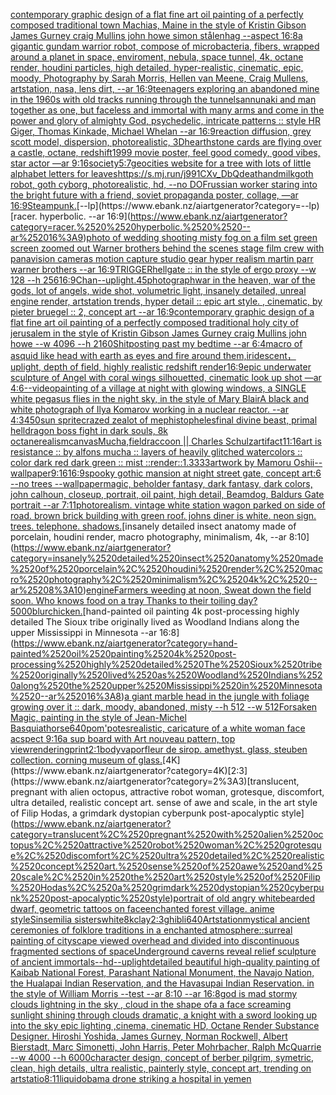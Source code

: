 [contemporary graphic design of a flat fine art oil painting of a perfectly composed traditional town Machias, Maine in the style of Kristin Gibson James Gurney craig Mullins john howe simon stålenhag --aspect 16:8](https://www.ebank.nz/aiartgenerator?category=contemporary%2520graphic%2520design%2520of%2520a%2520flat%2520fine%2520art%2520oil%2520painting%2520of%2520a%2520perfectly%2520composed%2520traditional%2520town%2520Machias%2C%2520Maine%2520in%2520the%2520style%2520of%2520Kristin%2520Gibson%2520James%2520Gurney%2520craig%2520Mullins%2520john%2520howe%2520simon%2520st%C3%A5lenhag%2520--aspect%252016%3A8)[a gigantic gundam warrior robot, compose of microbacteria, fibers, wrapped around a planet in space, enviroment, nebula, space tunnel, 4k, octane render, houdini particles, high detailed, hyper-realistic, cinematic, epic, moody, Photography by Sarah Morris, Hellen van Meene, Craig Mullens, artstation, nasa, lens dirt, --ar 16:9](https://www.ebank.nz/aiartgenerator?category=a%2520gigantic%2520gundam%2520warrior%2520robot%2C%2520compose%2520of%2520microbacteria%2C%2520fibers%2C%2520wrapped%2520around%2520a%2520planet%2520in%2520space%2C%2520enviroment%2C%2520nebula%2C%2520space%2520tunnel%2C%25204k%2C%2520octane%2520render%2C%2520houdini%2520particles%2C%2520high%2520detailed%2C%2520hyper-realistic%2C%2520cinematic%2C%2520epic%2C%2520moody%2C%2520Photography%2520by%2520Sarah%2520Morris%2C%2520Hellen%2520van%2520Meene%2C%2520Craig%2520Mullens%2C%2520artstation%2C%2520nasa%2C%2520lens%2520dirt%2C%2520--ar%252016%3A9)[teenagers exploring an abandoned mine  in the 1960s  with old tracks running through the tunnels](https://www.ebank.nz/aiartgenerator?category=teenagers%2520exploring%2520an%2520abandoned%2520mine%2520%2520in%2520the%25201960s%2520%2520with%2520old%2520tracks%2520running%2520through%2520the%2520tunnels)[annunaki and man together as one, but faceless and immortal with many arms and come in the power and glory of almighty God, psychedelic, intricate patterns :: style HR Giger, Thomas Kinkade, Michael Whelan --ar 16:9](https://www.ebank.nz/aiartgenerator?category=annunaki%2520and%2520man%2520together%2520as%2520one%2C%2520but%2520faceless%2520and%2520immortal%2520with%2520many%2520arms%2520and%2520come%2520in%2520the%2520power%2520and%2520glory%2520of%2520almighty%2520God%2C%2520psychedelic%2C%2520intricate%2520patterns%2520%3A%3A%2520style%2520HR%2520Giger%2C%2520Thomas%2520Kinkade%2C%2520Michael%2520Whelan%2520--ar%252016%3A9)[reaction diffusion, grey scott model, dispersion, photorealistic, 3D](https://www.ebank.nz/aiartgenerator?category=reaction%2520diffusion%2C%2520grey%2520scott%2520model%2C%2520dispersion%2C%2520photorealistic%2C%25203D)[hearthstone cards are flying over a castle, octane, redshift](https://www.ebank.nz/aiartgenerator?category=hearthstone%2520cards%2520are%2520flying%2520over%2520a%2520castle%2C%2520octane%2C%2520redshift)[1999 movie poster, feel good comedy, good vibes, star actor —ar 9:16](https://www.ebank.nz/aiartgenerator?category=1999%2520movie%2520poster%2C%2520feel%2520good%2520comedy%2C%2520good%2520vibes%2C%2520star%2520actor%2520%E2%80%94ar%25209%3A16)[society](https://www.ebank.nz/aiartgenerator?category=society)[5:7](https://www.ebank.nz/aiartgenerator?category=5%3A7)[geocities website for a tree with lots of little alphabet letters for leaves](https://www.ebank.nz/aiartgenerator?category=geocities%2520website%2520for%2520a%2520tree%2520with%2520lots%2520of%2520little%2520alphabet%2520letters%2520for%2520leaves)[<https://s.mj.run/j991CXv_DbQ>](https://www.ebank.nz/aiartgenerator?category=%3Chttps%3A//s.mj.run/j991CXv_DbQ%3E)[deathandmilk](https://www.ebank.nz/aiartgenerator?category=deathandmilk)[goth robot, goth cyborg,  photorealistic, hd, --no DOF](https://www.ebank.nz/aiartgenerator?category=goth%2520robot%2C%2520goth%2520cyborg%2C%2520%2520photorealistic%2C%2520hd%2C%2520--no%2520DOF)[russian worker staring into the bright future with a friend, soviet propaganda poster, collage, —ar 16:9](https://www.ebank.nz/aiartgenerator?category=russian%2520worker%2520staring%2520into%2520the%2520bright%2520future%2520with%2520a%2520friend%2C%2520soviet%2520propaganda%2520poster%2C%2520collage%2C%2520%E2%80%94ar%252016%3A9)[Steampunk.](https://www.ebank.nz/aiartgenerator?category=Steampunk.)[--lp](https://www.ebank.nz/aiartgenerator?category=--lp)[racer.  hyperbolic.  --ar 16:9](https://www.ebank.nz/aiartgenerator?category=racer.%2520%2520hyperbolic.%2520%2520--ar%252016%3A9)[photo of wedding shooting misty fog on a film set green screen zoomed out Warner brothers behind the scenes stage film crew with panavision cameras motion capture studio gear hyper realism martin parr  warner brothers --ar 16:9](https://www.ebank.nz/aiartgenerator?category=photo%2520of%2520wedding%2520shooting%2520misty%2520fog%2520on%2520a%2520film%2520set%2520green%2520screen%2520zoomed%2520out%2520Warner%2520brothers%2520behind%2520the%2520scenes%2520stage%2520film%2520crew%2520with%2520panavision%2520cameras%2520motion%2520capture%2520studio%2520gear%2520hyper%2520realism%2520martin%2520parr%2520%2520warner%2520brothers%2520--ar%252016%3A9)[TRIGGER](https://www.ebank.nz/aiartgenerator?category=TRIGGER)[hellgate :: in the style of ergo proxy --w 128 --h 256](https://www.ebank.nz/aiartgenerator?category=hellgate%2520%3A%3A%2520in%2520the%2520style%2520of%2520ergo%2520proxy%2520--w%2520128%2520--h%2520256)[16:9](https://www.ebank.nz/aiartgenerator?category=16%3A9)[Chan](https://www.ebank.nz/aiartgenerator?category=Chan)[--uplight](https://www.ebank.nz/aiartgenerator?category=--uplight)[.45](https://www.ebank.nz/aiartgenerator?category=.45)[photograph](https://www.ebank.nz/aiartgenerator?category=photograph)[war in the heaven, war of the gods, lot of angels, wide shot, volumetric light, insanely detailed, unreal engine render, artstation trends, hyper detail :: epic art style. , cinematic, by pieter bruegel :: 2, concept art --ar 16:9](https://www.ebank.nz/aiartgenerator?category=war%2520in%2520the%2520heaven%2C%2520war%2520of%2520the%2520gods%2C%2520lot%2520of%2520angels%2C%2520wide%2520shot%2C%2520volumetric%2520light%2C%2520insanely%2520detailed%2C%2520unreal%2520engine%2520render%2C%2520artstation%2520trends%2C%2520hyper%2520detail%2520%3A%3A%2520epic%2520art%2520style.%2520%2C%2520cinematic%2C%2520by%2520pieter%2520bruegel%2520%3A%3A%25202%2C%2520concept%2520art%2520--ar%252016%3A9)[contemporary graphic design of a flat fine art oil painting of a perfectly composed traditional holy city of jerusalem in the style of Kristin Gibson James Gurney craig Mullins john howe --w 4096 --h 2160](https://www.ebank.nz/aiartgenerator?category=contemporary%2520graphic%2520design%2520of%2520a%2520flat%2520fine%2520art%2520oil%2520painting%2520of%2520a%2520perfectly%2520composed%2520traditional%2520holy%2520city%2520of%2520jerusalem%2520in%2520the%2520style%2520of%2520Kristin%2520Gibson%2520James%2520Gurney%2520craig%2520Mullins%2520john%2520howe%2520--w%25204096%2520--h%25202160)[Shitposting past my bedtime --ar 6:4](https://www.ebank.nz/aiartgenerator?category=Shitposting%2520past%2520my%2520bedtime%2520--ar%25206%3A4)[macro of asquid like head with earth as eyes and fire around them,iridescent，uplight, depth of field, highly realistic redshift render](https://www.ebank.nz/aiartgenerator?category=macro%2520of%2520asquid%2520like%2520head%2520with%2520earth%2520as%2520eyes%2520and%2520fire%2520around%2520them%2Ciridescent%EF%BC%8Cuplight%2C%2520depth%2520of%2520field%2C%2520highly%2520realistic%2520redshift%2520render)[16:9](https://www.ebank.nz/aiartgenerator?category=16%3A9)[epic underwater sculpture of Angel with coral wings silhouetted, cinematic look up shot —ar 4:6](https://www.ebank.nz/aiartgenerator?category=epic%2520underwater%2520sculpture%2520of%2520Angel%2520with%2520coral%2520wings%2520silhouetted%2C%2520cinematic%2520look%2520up%2520shot%2520%E2%80%94ar%25204%3A6)[--video](https://www.ebank.nz/aiartgenerator?category=--video)[painting of a village at night with glowing windows, a SINGLE white pegasus flies in the night sky, in the style of Mary Blair](https://www.ebank.nz/aiartgenerator?category=painting%2520of%2520a%2520village%2520at%2520night%2520with%2520glowing%2520windows%2C%2520a%2520SINGLE%2520white%2520pegasus%2520flies%2520in%2520the%2520night%2520sky%2C%2520in%2520the%2520style%2520of%2520Mary%2520Blair)[A black and white photograph of Ilya Komarov working in a nuclear reactor. --ar 4:3](https://www.ebank.nz/aiartgenerator?category=A%2520black%2520and%2520white%2520photograph%2520of%2520Ilya%2520Komarov%2520working%2520in%2520a%2520nuclear%2520reactor.%2520--ar%25204%3A3)[450](https://www.ebank.nz/aiartgenerator?category=450)[sun sprite](https://www.ebank.nz/aiartgenerator?category=sun%2520sprite)[crazed zealot of mephistopheles](https://www.ebank.nz/aiartgenerator?category=crazed%2520zealot%2520of%2520mephistopheles)[](https://www.ebank.nz/aiartgenerator?category=)[final divine beast, primal helldragon boss fight in dark souls, 8k octane](https://www.ebank.nz/aiartgenerator?category=final%2520divine%2520beast%2C%2520primal%2520helldragon%2520boss%2520fight%2520in%2520dark%2520souls%2C%25208k%2520octane)[realism](https://www.ebank.nz/aiartgenerator?category=realism)[canvas](https://www.ebank.nz/aiartgenerator?category=canvas)[Mucha,](https://www.ebank.nz/aiartgenerator?category=Mucha%2C)[field](https://www.ebank.nz/aiartgenerator?category=field)[raccoon || Charles Schulz](https://www.ebank.nz/aiartgenerator?category=raccoon%2520%7C%7C%2520Charles%2520Schulz)[artifact](https://www.ebank.nz/aiartgenerator?category=artifact)[11:16](https://www.ebank.nz/aiartgenerator?category=11%3A16)[art is resistance :: by alfons mucha :: layers of heavily glitched watercolors :: color dark red dark green :: mist ::](https://www.ebank.nz/aiartgenerator?category=art%2520is%2520resistance%2520%3A%3A%2520by%2520alfons%2520mucha%2520%3A%3A%2520layers%2520of%2520heavily%2520glitched%2520watercolors%2520%3A%3A%2520color%2520dark%2520red%2520dark%2520green%2520%3A%3A%2520mist%2520%3A%3A)[render::1.3333](https://www.ebank.nz/aiartgenerator?category=render%3A%3A1.3333)[artwork by Mamoru Oshii](https://www.ebank.nz/aiartgenerator?category=artwork%2520by%2520Mamoru%2520Oshii)[--wallpaper](https://www.ebank.nz/aiartgenerator?category=--wallpaper)[9:16](https://www.ebank.nz/aiartgenerator?category=9%3A16)[16:9](https://www.ebank.nz/aiartgenerator?category=16%3A9)[spooky gothic mansion at night street gate, concept art:6 --no trees --wallpaper](https://www.ebank.nz/aiartgenerator?category=spooky%2520gothic%2520mansion%2520at%2520night%2520street%2520gate%2C%2520concept%2520art%3A6%2520--no%2520trees%2520--wallpaper)[magic, beholder fantasy, dark fantasy, dark colors, john calhoun,  closeup, portrait, oil paint, high detail, Beamdog, Baldurs Gate portrait --ar 7:11](https://www.ebank.nz/aiartgenerator?category=magic%2C%2520beholder%2520fantasy%2C%2520dark%2520fantasy%2C%2520dark%2520colors%2C%2520john%2520calhoun%2C%2520%2520closeup%2C%2520portrait%2C%2520oil%2520paint%2C%2520high%2520detail%2C%2520Beamdog%2C%2520Baldurs%2520Gate%2520portrait%2520--ar%25207%3A11)[photorealism. vintage white station wagon parked on side of road. brown brick building with green roof. johns diner is white. neon sign. trees. telephone. shadows.](https://www.ebank.nz/aiartgenerator?category=photorealism.%2520vintage%2520white%2520station%2520wagon%2520parked%2520on%2520side%2520of%2520road.%2520brown%2520brick%2520building%2520with%2520green%2520roof.%2520johns%2520diner%2520is%2520white.%2520neon%2520sign.%2520trees.%2520telephone.%2520shadows.)[insanely detailed insect anatomy made of porcelain, houdini render, macro photography, minimalism, 4k, --ar 8:10](https://www.ebank.nz/aiartgenerator?category=insanely%2520detailed%2520insect%2520anatomy%2520made%2520of%2520porcelain%2C%2520houdini%2520render%2C%2520macro%2520photography%2C%2520minimalism%2C%25204k%2C%2520--ar%25208%3A10)[engine](https://www.ebank.nz/aiartgenerator?category=engine)[Farmers weeding at noon,  Sweat down the field soon.  Who knows food on a tray  Thanks to their toiling day?](https://www.ebank.nz/aiartgenerator?category=Farmers%2520weeding%2520at%2520noon%2C%2520%2520Sweat%2520down%2520the%2520field%2520soon.%2520%2520Who%2520knows%2520food%2520on%2520a%2520tray%2520%2520Thanks%2520to%2520their%2520toiling%2520day%3F)[5000](https://www.ebank.nz/aiartgenerator?category=5000)[blur](https://www.ebank.nz/aiartgenerator?category=blur)[chicken.](https://www.ebank.nz/aiartgenerator?category=chicken.)[hand-painted oil painting 4k post-processing highly detailed The Sioux tribe originally lived as Woodland Indians along the upper Mississippi in Minnesota --ar 16:8](https://www.ebank.nz/aiartgenerator?category=hand-painted%2520oil%2520painting%25204k%2520post-processing%2520highly%2520detailed%2520The%2520Sioux%2520tribe%2520originally%2520lived%2520as%2520Woodland%2520Indians%2520along%2520the%2520upper%2520Mississippi%2520in%2520Minnesota%2520--ar%252016%3A8)[a giant marble head in the jungle with foliage growing over it :: dark, moody, abandoned, misty --h 512 --w 512](https://www.ebank.nz/aiartgenerator?category=a%2520giant%2520marble%2520head%2520in%2520the%2520jungle%2520with%2520foliage%2520growing%2520over%2520it%2520%3A%3A%2520dark%2C%2520moody%2C%2520abandoned%2C%2520misty%2520--h%2520512%2520--w%2520512)[Forsaken Magic, painting in the style of Jean-Michel Basquiat](https://www.ebank.nz/aiartgenerator?category=Forsaken%2520Magic%2C%2520painting%2520in%2520the%2520style%2520of%2520Jean-Michel%2520Basquiat)[horse](https://www.ebank.nz/aiartgenerator?category=horse)[640](https://www.ebank.nz/aiartgenerator?category=640)[pom'potes](https://www.ebank.nz/aiartgenerator?category=pom%27potes)[realistic, caricature of a white woman face acspect 9:16](https://www.ebank.nz/aiartgenerator?category=realistic%2C%2520caricature%2520of%2520a%2520white%2520woman%2520face%2520acspect%25209%3A16)[a sup board with Art nouveau pattern, top view](https://www.ebank.nz/aiartgenerator?category=a%2520sup%2520board%2520with%2520Art%2520nouveau%2520pattern%2C%2520top%2520view)[rendering](https://www.ebank.nz/aiartgenerator?category=rendering)[print](https://www.ebank.nz/aiartgenerator?category=print)[2:1](https://www.ebank.nz/aiartgenerator?category=2%3A1)[body](https://www.ebank.nz/aiartgenerator?category=body)[vapor](https://www.ebank.nz/aiartgenerator?category=vapor)[fleur de sirop. amethyst. glass, steuben collection. corning museum of glass.](https://www.ebank.nz/aiartgenerator?category=fleur%2520de%2520sirop.%2520amethyst.%2520glass%2C%2520steuben%2520collection.%2520corning%2520museum%2520of%2520glass.)[4K](https://www.ebank.nz/aiartgenerator?category=4K)[2:3](https://www.ebank.nz/aiartgenerator?category=2%3A3)[translucent, pregnant with alien octopus, attractive robot woman, grotesque, discomfort, ultra detailed, realistic concept art. sense of awe and scale, in the art style of Filip Hodas, a grimdark dystopian cyberpunk post-apocalyptic style](https://www.ebank.nz/aiartgenerator?category=translucent%2C%2520pregnant%2520with%2520alien%2520octopus%2C%2520attractive%2520robot%2520woman%2C%2520grotesque%2C%2520discomfort%2C%2520ultra%2520detailed%2C%2520realistic%2520concept%2520art.%2520sense%2520of%2520awe%2520and%2520scale%2C%2520in%2520the%2520art%2520style%2520of%2520Filip%2520Hodas%2C%2520a%2520grimdark%2520dystopian%2520cyberpunk%2520post-apocalyptic%2520style)[portrait of old angry whitebearded dwarf, geometric tattoos on face](https://www.ebank.nz/aiartgenerator?category=portrait%2520of%2520old%2520angry%2520whitebearded%2520dwarf%2C%2520geometric%2520tattoos%2520on%2520face)[enchanted forest village. anime style](https://www.ebank.nz/aiartgenerator?category=enchanted%2520forest%2520village.%2520anime%2520style)[Sinsemilia sisters](https://www.ebank.nz/aiartgenerator?category=Sinsemilia%2520sisters)[white](https://www.ebank.nz/aiartgenerator?category=white)[8k](https://www.ebank.nz/aiartgenerator?category=8k)[clay](https://www.ebank.nz/aiartgenerator?category=clay)[2:3](https://www.ebank.nz/aiartgenerator?category=2%3A3)[ghibli](https://www.ebank.nz/aiartgenerator?category=ghibli)[640](https://www.ebank.nz/aiartgenerator?category=640)[Artstation](https://www.ebank.nz/aiartgenerator?category=Artstation)[mystical ancient ceremonies of folklore traditions in a enchanted atmosphere::](https://www.ebank.nz/aiartgenerator?category=mystical%2520ancient%2520ceremonies%2520of%2520folklore%2520traditions%2520in%2520a%2520enchanted%2520atmosphere%3A%3A)[surreal painting of cityscape viewed overhead and divided into discontinuous fragmented sections of space](https://www.ebank.nz/aiartgenerator?category=surreal%2520painting%2520of%2520cityscape%2520viewed%2520overhead%2520and%2520divided%2520into%2520discontinuous%2520fragmented%2520sections%2520of%2520space)[Underground caverns reveal relief sculpture of ancient immortals](https://www.ebank.nz/aiartgenerator?category=Underground%2520caverns%2520reveal%2520relief%2520sculpture%2520of%2520ancient%2520immortals)[--hd](https://www.ebank.nz/aiartgenerator?category=--hd)[--uplight](https://www.ebank.nz/aiartgenerator?category=--uplight)[detailed beautiful high-quality painting of Kaibab National Forest, Parashant National Monument, the Navajo Nation, the Hualapai Indian Reservation, and the Havasupai Indian Reservation. in the style of William Morris --test --ar 8:10 --ar 16:8](https://www.ebank.nz/aiartgenerator?category=detailed%2520beautiful%2520high-quality%2520painting%2520of%2520Kaibab%2520National%2520Forest%2C%2520Parashant%2520National%2520Monument%2C%2520the%2520Navajo%2520Nation%2C%2520the%2520Hualapai%2520Indian%2520Reservation%2C%2520and%2520the%2520Havasupai%2520Indian%2520Reservation.%2520in%2520the%2520style%2520of%2520William%2520Morris%2520--test%2520--ar%25208%3A10%2520--ar%252016%3A8)[god is mad stormy clouds lightning in the sky , cloud in the shape ofa a face screaming  sunlight shining through clouds dramatic, a knight with a sword looking up into the sky epic lighting ,cinema, cinematic HD, Octane Render Substance Designer. Hiroshi Yoshida, James Gurney, Norman Rockwell, Albert Bierstadt, Marc Simonetti, John Harris, Peter Mohrbacher, Ralph McQuarrie --w 4000 --h 6000](https://www.ebank.nz/aiartgenerator?category=god%2520is%2520mad%2520stormy%2520clouds%2520lightning%2520in%2520the%2520sky%2520%2C%2520cloud%2520in%2520the%2520shape%2520ofa%2520a%2520face%2520screaming%2520%2520sunlight%2520shining%2520through%2520clouds%2520dramatic%2C%2520a%2520knight%2520with%2520a%2520sword%2520looking%2520up%2520into%2520the%2520sky%2520epic%2520lighting%2520%2Ccinema%2C%2520cinematic%2520HD%2C%2520Octane%2520Render%2520Substance%2520Designer.%2520Hiroshi%2520Yoshida%2C%2520James%2520Gurney%2C%2520Norman%2520Rockwell%2C%2520Albert%2520Bierstadt%2C%2520Marc%2520Simonetti%2C%2520John%2520Harris%2C%2520Peter%2520Mohrbacher%2C%2520Ralph%2520McQuarrie%2520--w%25204000%2520--h%25206000)[character design, concept of berber pilgrim, symetric, clean, high details, ultra realistic, painterly style, concept art, trending on artstatio](https://www.ebank.nz/aiartgenerator?category=character%2520design%2C%2520concept%2520of%2520berber%2520pilgrim%2C%2520symetric%2C%2520clean%2C%2520high%2520details%2C%2520ultra%2520realistic%2C%2520painterly%2520style%2C%2520concept%2520art%2C%2520trending%2520on%2520artstatio)[8:11](https://www.ebank.nz/aiartgenerator?category=8%3A11)[liquid](https://www.ebank.nz/aiartgenerator?category=liquid)[](https://www.ebank.nz/aiartgenerator?category=)[obama drone striking a hospital in yemen](https://www.ebank.nz/aiartgenerator?category=obama%2520drone%2520striking%2520a%2520hospital%2520in%2520yemen)